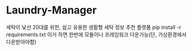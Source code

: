 # Laundry-Manager
세탁이 낯선 20대를 위한, 쉽고 유용한 생활형 세탁 정보 추천 플랫폼 
pip install -r requirements.txt
이거 하면 한번에 모듈이나 프레임워크 다운가능(단, 가상환경에서 다운받아야함)
